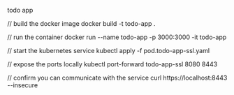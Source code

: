 todo app

// build the docker image
docker build -t todo-app .

// run the container
docker run --name todo-app -p 3000:3000 -it todo-app



// start the kubernetes service
kubectl apply -f pod.todo-app-ssl.yaml

// expose the ports locally
kubectl port-forward todo-app-ssl 8080 8443

// confirm you can communicate with the service
curl https://localhost:8443 --insecure
